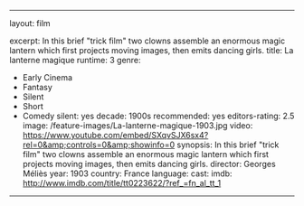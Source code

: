 ---

layout: film

excerpt: In this brief "trick film" two clowns assemble an enormous magic lantern which first projects moving images, then emits dancing girls.
title: La lanterne magique
runtime: 3
genre:
- Early Cinema
- Fantasy
- Silent
- Short
- Comedy
silent: yes
decade: 1900s
recommended: yes
editors-rating: 2.5
image: /feature-images/La-lanterne-magique-1903.jpg
video: https://www.youtube.com/embed/SXqvSJX6sx4?rel=0&amp;controls=0&amp;showinfo=0
synopsis: In this brief "trick film" two clowns assemble an enormous magic lantern which first projects moving images, then emits dancing girls.
director: Georges Méliès
year: 1903
country: France
language:
cast:
imdb: http://www.imdb.com/title/tt0223622/?ref_=fn_al_tt_1

---